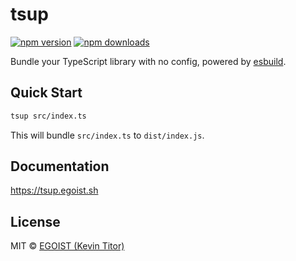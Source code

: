 # tsup

[![npm version](https://badgen.net/npm/v/tsup)](https://npm.im/tsup) [![npm downloads](https://badgen.net/npm/dm/tsup)](https://npm.im/tsup)

Bundle your TypeScript library with no config, powered by [esbuild](https://github.com/evanw/esbuild).

## Quick Start

```bash
tsup src/index.ts
```

This will bundle `src/index.ts` to `dist/index.js`.

## Documentation

https://tsup.egoist.sh

## License

MIT &copy; [EGOIST (Kevin Titor)](https://github.com/sponsors/egoist)
